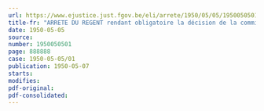 ```yaml
---
url: https://www.ejustice.just.fgov.be/eli/arrete/1950/05/05/1950050501/justel
title-fr: "ARRETE DU REGENT rendant obligatoire la décision de la commission paritaire nationale de l'Industrie de la Construction en date du 27 avril 1950"
date: 1950-05-05
source:
number: 1950050501
page: 888888
case: 1950-05-05/01
publication: 1950-05-07
starts:
modifies:
pdf-original:
pdf-consolidated:
---
```


